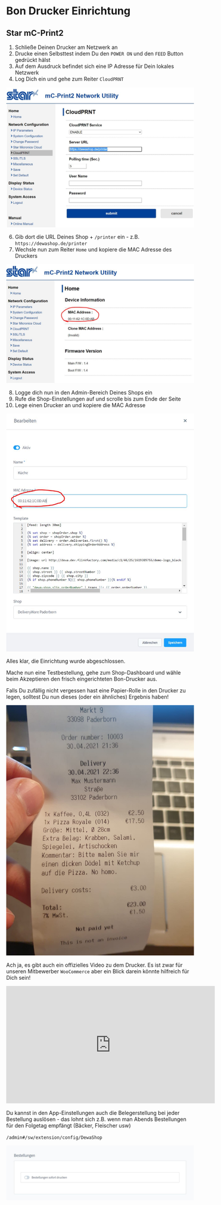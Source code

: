 # Bon Drucker Einrichtung

## Star mC-Print2

1. Schließe Deinen Drucker am Netzwerk an
2. Drucke einen Selbsttest indem Du den `POWER ON` und den `FEED` Button gedrückt hälst
3. Auf dem Ausdruck befindet sich eine IP Adresse für Dein lokales Netzwerk
5. Log Dich ein und gehe zum Reiter `CloudPRNT`

![](img/dewa-printer-settings.jpg)

6. Gib dort die URL Deines Shop + `/printer` ein - z.B. `https://dewashop.de/printer`
7. Wechsle nun zum Reiter `Home` und kopiere die MAC Adresse des Druckers

![](img/dewa-printer-mac.jpg)

8. Logge dich nun in den Admin-Bereich Deines Shops ein
9. Rufe die Shop-Einstellungen auf und scrolle bis zum Ende der Seite
10. Lege einen Drucker an und kopiere die MAC Adresse

![](img/dewa-printer-sw-mac.jpg)

Alles klar, die Einrichtung wurde abgeschlossen.

Mache nun eine Testbestellung, gehe zum Shop-Dashboard und wähle beim Akzeptieren
den frisch eingerichteten Bon-Drucker aus.

Falls Du zufällig nicht vergessen hast eine Papier-Rolle in den Drucker zu legen,
solltest Du nun dieses (oder ein ähnliches) Ergebnis haben!

![](img/dewa-printer-result.jpg)

Ach ja, es gibt auch ein offizielles Video zu dem Drucker. Es ist zwar für unseren
Mitbewerber `WooCommerce` aber ein Blick darein könnte hilfreich für Dich sein!

<iframe width="560" height="315" src="https://www.youtube.com/embed/2O3pZJ-kfqk" title="YouTube video player" frameborder="0" allow="accelerometer; autoplay; clipboard-write; encrypted-media; gyroscope; picture-in-picture" allowfullscreen></iframe>

Du kannst in den App-Einstellungen auch die Belegerstellung bei jeder 
Bestellung auslösen - das lohnt sich z.B. wenn man Abends Bestellungen für den
Folgetag empfängt (Bäcker, Fleischer usw)

`/admin#/sw/extension/config/DewaShop`

![](img/dewa-printer-sw-settings.jpg)